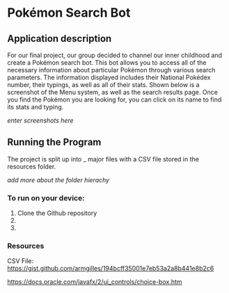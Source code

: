 # Pokémon Search Bot

## Application description 

For our final project, our group decided to channel our inner childhood and create a Pokémon search bot. This bot allows you to access all of the necessary information about particular Pokémon through various search parameters. The information displayed includes their National Pokédex number, their typings, as well as all of their stats. Shown below is a screenshot of the Menu system, as well as the search results page. Once you find the Pokémon you are looking for, you can click on its name to find its stats and typing. 

*enter screenshots here*

## Running the Program 

The project is split up into _ major files with a CSV file stored in the resources folder. 

*add more about the folder hierachy*

### To run on your device:

1. Clone the Github repository
2. 
3. 

### Resources 

CSV File: https://gist.github.com/armgilles/194bcff35001e7eb53a2a8b441e8b2c6 

https://docs.oracle.com/javafx/2/ui_controls/choice-box.htm 
